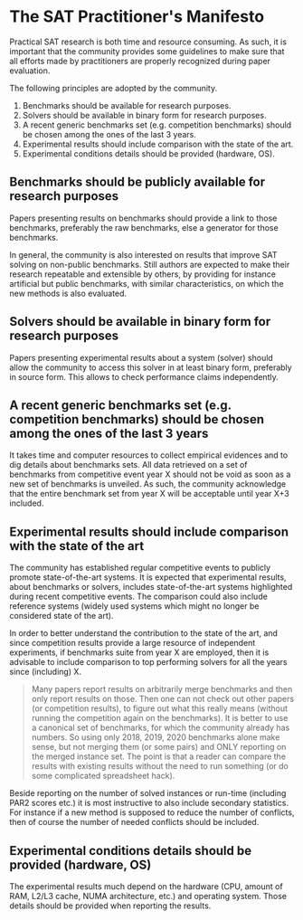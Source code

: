 # The SAT Practitioner's Manifesto

Practical SAT research is both time and resource consuming.
As such, it is important that the community provides some
guidelines to make sure that all efforts made by practitioners
are properly recognized during paper evaluation.

The following principles are adopted by the community.

1. Benchmarks should be available for research purposes.
1. Solvers should be available in binary form for research purposes.
1. A recent generic benchmarks set (e.g. competition benchmarks) should be chosen among the ones of the last 3 years.
1. Experimental results should include comparison with the state of the art.
1. Experimental conditions details should be provided (hardware, OS).



## Benchmarks should be publicly available for research purposes

Papers presenting results on benchmarks should provide a link to those benchmarks,
preferably the raw benchmarks, else a generator for those benchmarks.

In general, the community is also interested on results that improve SAT solving on
non-public benchmarks. Still authors are expected to make their research repeatable
and extensible by others, by providing for instance artificial but public benchmarks,
with similar characteristics, on which the new methods is also evaluated.

## Solvers should be available in binary form for research purposes

Papers presenting experimental results about a system (solver) should
allow the community to access this solver in at least binary form,
preferably in source form. This allows to check performance claims independently.

## A recent generic benchmarks set (e.g. competition benchmarks) should be chosen among the ones of the last 3 years

It takes time and computer resources to collect empirical evidences and to dig details about benchmarks sets.
All data retrieved on a set of benchmarks from competitive event year X should not be void as soon as a
new set of benchmarks is unveiled.
As such, the community acknowledge that the entire benchmark set from year X will be acceptable until year X+3 included. 

## Experimental results should include comparison with the state of the art

The community has established regular competitive events to publicly promote state-of-the-art systems.
It is expected that experimental results, about benchmarks or solvers, includes state-of-the-art 
systems highlighted during recent competitive events. The comparison could also include
reference systems (widely used systems which might no longer be considered state of the art).

In order to better understand the contribution to the state of the art, and since competition results provide a large resource of independent experiments, 
if benchmarks suite from year X are employed, then it is advisable to include comparison to top performing solvers for all the years since (including) X. 

>  Many papers report results on arbitrarily merge benchmarks and then only
> report results on those.  Then one can not check out other papers (or competition results),
> to figure out what this really means (without running the competition again on the benchmarks).
> It is better to use a canonical set of benchmarks, for which the community already has numbers.  So using
> only 2018, 2019, 2020 benchmarks alone make sense, but not merging them (or some pairs)
> and ONLY reporting on the merged instance set. The point is that a reader can compare the results with existing results without the
> need to run something (or do some complicated spreadsheet hack).

Beside reporting on the number of solved instances or run-time (including PAR2 scores etc.) it is most
instructive to also include secondary statistics.  For instance if a new method is supposed
to reduce the number of conflicts, then of course the number of needed conflicts should be included.

## Experimental conditions details should be provided (hardware, OS)

The experimental results much depend on the hardware (CPU, amount of RAM, L2/L3 cache, NUMA architecture, etc.) and operating system.
Those details should be provided when reporting the results.
